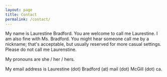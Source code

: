 ```yaml
---
layout: page
title: Contact
permalink: /contact/
---
```


My name is Laurestine Bradford. You are welcome to call me Laurestine. I am also fine with Ms. Bradford. You might hear someone call me by a nickname; that's acceptable, but usually reserved for more casual settings. Please do not call me Laurenstine.

My pronouns are she / her / hers.

My email address is Laurestine (dot) Bradford (at) mail (dot) McGill (dot) ca.